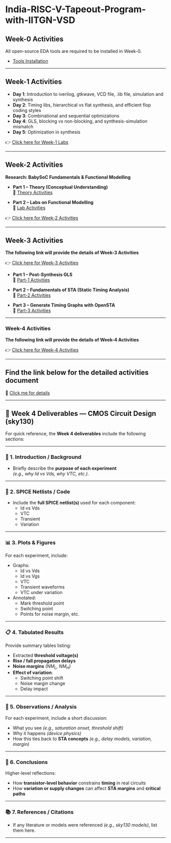 # India-RISC-V-Tapeout-Program-with-IITGN-VSD

## Week-0 Activities
All open-source EDA tools are required to be installed in Week-0.  

- [Tools Installation](week0.md)

---

## Week-1 Activities

- **Day 1**: Introduction to iverilog, gtkwave, VCD file, .lib file, simulation and synthesis  
- **Day 2**: Timing libs, hierarchical vs flat synthesis, and efficient flop coding styles  
- **Day 3**: Combinational and sequential optimizations  
- **Day 4**: GLS, blocking vs non-blocking, and synthesis-simulation mismatch  
- **Day 5**: Optimization in synthesis  

👉 [Click here for Week-1 Labs](week1.md)

---

## Week-2 Activities

**Research: BabySoC Fundamentals & Functional Modelling**

- **Part 1 – Theory (Conceptual Understanding)**  
  📄 [Theory Activities](week2-part1-theory.pdf)

- **Part 2 – Labs on Functional Modelling**  
  📄 [Lab Activities](week2-part2-lab.pdf)

👉 [Click here for Week-2 Activities](week2_BabySoC.md)

---

## Week-3 Activities

**The following link will provide the details of Week-3 Activities**

👉 [Click here for Week-3 Activities](week3)

- **Part 1 – Post-Synthesis GLS**  
  📄 [Part-1 Activities](week3/week3_p1_Post_Synthesis_GLS.md)

- **Part 2 – Fundamentals of STA (Static Timing Analysis)**  
  📄 [Part-2 Activities](week3/week3_p2_Fundamentals_of_STA.md)

- **Part 3 – Generate Timing Graphs with OpenSTA**  
  📄 [Part-3 Activities](week3/week3_p3_Generate_Timing_Graphs_with_OpenSTA.md)

---

### Week-4 Activities

**The following link will provide the details of Week-4 Activities**

👉 [Click here for Week-4 Activities](week4)

---

## Find the link below for the detailed activities document

📄 [Click me for details](Week-4-Tasks.pdf)

---

## 📝 Week 4 Deliverables — CMOS Circuit Design (sky130)

For quick reference, the **Week 4 deliverables** include the following sections:

---

### 📌 1. Introduction / Background
- Briefly describe the **purpose of each experiment**  
  *(e.g., why Id vs Vds, why VTC, etc.)*.

---

### 🧾 2. SPICE Netlists / Code
- Include the **full SPICE netlist(s)** used for each component:
  - Id vs Vds
  - VTC
  - Transient
  - Variation

---

### 📊 3. Plots & Figures
For each experiment, include:
- Graphs:
  - Id vs Vds
  - Id vs Vgs
  - VTC
  - Transient waveforms
  - VTC under variation
- Annotated:
  - Mark threshold point
  - Switching point
  - Points for noise margin, etc.

---

### 📋 4. Tabulated Results
Provide summary tables listing:
- Extracted **threshold voltage(s)**  
- **Rise / fall propagation delays**  
- **Noise margins** *(NM<sub>L</sub>, NM<sub>H</sub>)*  
- **Effect of variation**:
  - Switching point shift
  - Noise margin change
  - Delay impact

---

### 🧠 5. Observations / Analysis
For each experiment, include a short discussion:
- What you see *(e.g., saturation onset, threshold shift)*  
- Why it happens *(device physics)*  
- How this ties back to **STA concepts** *(e.g., delay models, variation, margin)*

---

### 🏁 6. Conclusions
Higher-level reflections:
- How **transistor-level behavior** constrains **timing** in real circuits  
- How **variation or supply changes** can affect **STA margins** and **critical paths**

---

### 📚 7. References / Citations
- If any literature or models were referenced *(e.g., sky130 models)*, list them here.

---

